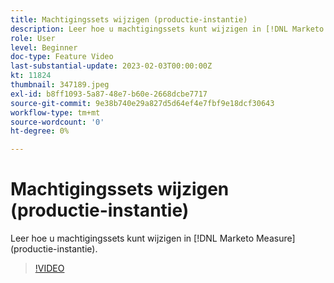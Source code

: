```yaml
---
title: Machtigingssets wijzigen (productie-instantie)
description: Leer hoe u machtigingssets kunt wijzigen in [!DNL Marketo Measure] (productie-instantie).
role: User
level: Beginner
doc-type: Feature Video
last-substantial-update: 2023-02-03T00:00:00Z
kt: 11824
thumbnail: 347189.jpeg
exl-id: b8ff1093-5a87-48e7-b60e-2668dcbe7717
source-git-commit: 9e38b740e29a827d5d64ef4e7fbf9e18dcf30643
workflow-type: tm+mt
source-wordcount: '0'
ht-degree: 0%

---
```


# Machtigingssets wijzigen (productie-instantie)

Leer hoe u machtigingssets kunt wijzigen in [!DNL Marketo Measure] (productie-instantie).

>[!VIDEO](https://video.tv.adobe.com/v/347189/?quality=12&learn=on)
